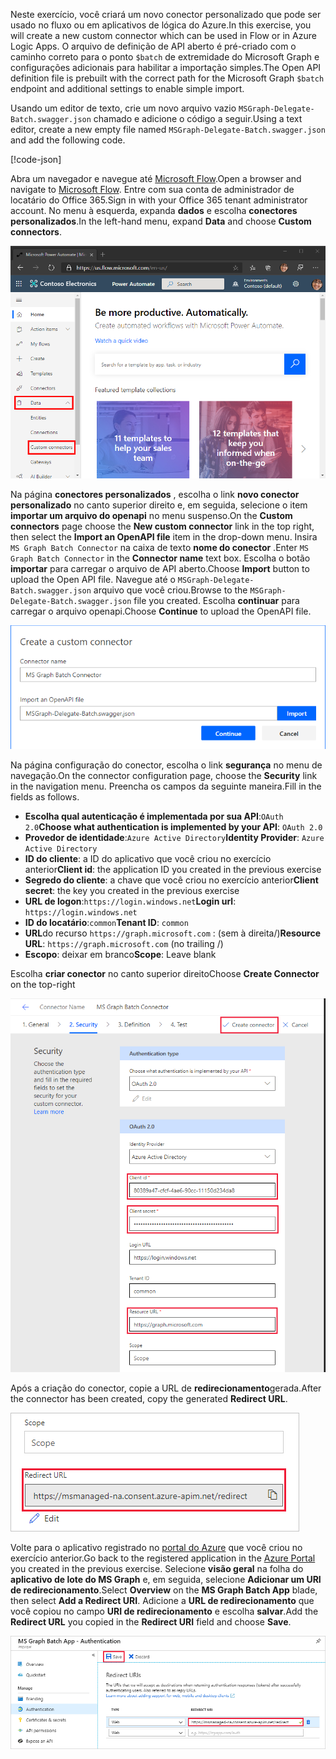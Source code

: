 <!-- markdownlint-disable MD002 MD041 -->

<span data-ttu-id="b4d86-101">Neste exercício, você criará um novo conector personalizado que pode ser usado no fluxo ou em aplicativos de lógica do Azure.</span><span class="sxs-lookup"><span data-stu-id="b4d86-101">In this exercise, you will create a new custom connector which can be used in Flow or in Azure Logic Apps.</span></span> <span data-ttu-id="b4d86-102">O arquivo de definição de API aberto é pré-criado com o caminho correto para o ponto `$batch` de extremidade do Microsoft Graph e configurações adicionais para habilitar a importação simples.</span><span class="sxs-lookup"><span data-stu-id="b4d86-102">The Open API definition file is prebuilt with the correct path for the Microsoft Graph `$batch` endpoint and additional settings to enable simple import.</span></span>

<span data-ttu-id="b4d86-103">Usando um editor de texto, crie um novo arquivo vazio `MSGraph-Delegate-Batch.swagger.json` chamado e adicione o código a seguir.</span><span class="sxs-lookup"><span data-stu-id="b4d86-103">Using a text editor, create a new empty file named `MSGraph-Delegate-Batch.swagger.json` and add the following code.</span></span>

[!code-json[](../LabFiles/MSGraph-Delegate-Batch.swagger.json)]

<span data-ttu-id="b4d86-104">Abra um navegador e navegue até [Microsoft Flow](https://flow.microsoft.com).</span><span class="sxs-lookup"><span data-stu-id="b4d86-104">Open a browser and navigate to [Microsoft Flow](https://flow.microsoft.com).</span></span> <span data-ttu-id="b4d86-105">Entre com sua conta de administrador de locatário do Office 365.</span><span class="sxs-lookup"><span data-stu-id="b4d86-105">Sign in with your Office 365 tenant administrator account.</span></span> <span data-ttu-id="b4d86-106">No menu à esquerda, expanda **dados** e escolha **conectores personalizados**.</span><span class="sxs-lookup"><span data-stu-id="b4d86-106">In the left-hand menu, expand **Data** and choose **Custom connectors**.</span></span>

![Uma captura de tela do item de menu de conectores personalizados no Microsoft Flow](./images/flow-conn1.png)

<span data-ttu-id="b4d86-108">Na página **conectores personalizados** , escolha o link **novo conector personalizado** no canto superior direito e, em seguida, selecione o item **importar um arquivo do openapi** no menu suspenso.</span><span class="sxs-lookup"><span data-stu-id="b4d86-108">On the **Custom connectors** page choose the **New custom connector** link in the top right, then select the **Import an OpenAPI file** item in the drop-down menu.</span></span> <span data-ttu-id="b4d86-109">Insira `MS Graph Batch Connector` na caixa de texto **nome do conector** .</span><span class="sxs-lookup"><span data-stu-id="b4d86-109">Enter `MS Graph Batch Connector` in the **Connector name** text box.</span></span> <span data-ttu-id="b4d86-110">Escolha o botão **importar** para carregar o arquivo de API aberto.</span><span class="sxs-lookup"><span data-stu-id="b4d86-110">Choose **Import** button to upload the Open API file.</span></span> <span data-ttu-id="b4d86-111">Navegue até o `MSGraph-Delegate-Batch.swagger.json` arquivo que você criou.</span><span class="sxs-lookup"><span data-stu-id="b4d86-111">Browse to the `MSGraph-Delegate-Batch.swagger.json` file you created.</span></span> <span data-ttu-id="b4d86-112">Escolha **continuar** para carregar o arquivo openapi.</span><span class="sxs-lookup"><span data-stu-id="b4d86-112">Choose **Continue** to upload the OpenAPI file.</span></span>

 ![Uma captura de tela da caixa de diálogo Criar conector personalizado](./images/flow-conn3.png)

<span data-ttu-id="b4d86-114">Na página configuração do conector, escolha o link **segurança** no menu de navegação.</span><span class="sxs-lookup"><span data-stu-id="b4d86-114">On the connector configuration page, choose the **Security** link in the navigation menu.</span></span> <span data-ttu-id="b4d86-115">Preencha os campos da seguinte maneira.</span><span class="sxs-lookup"><span data-stu-id="b4d86-115">Fill in the fields as follows.</span></span>

- <span data-ttu-id="b4d86-116">**Escolha qual autenticação é implementada por sua API**:`OAuth 2.0`</span><span class="sxs-lookup"><span data-stu-id="b4d86-116">**Choose what authentication is implemented by your API**: `OAuth 2.0`</span></span>
- <span data-ttu-id="b4d86-117">**Provedor de identidade**:`Azure Active Directory`</span><span class="sxs-lookup"><span data-stu-id="b4d86-117">**Identity Provider**: `Azure Active Directory`</span></span>
- <span data-ttu-id="b4d86-118">**ID do cliente**: a ID do aplicativo que você criou no exercício anterior</span><span class="sxs-lookup"><span data-stu-id="b4d86-118">**Client id**: the application ID you created in the previous exercise</span></span>
- <span data-ttu-id="b4d86-119">**Segredo do cliente**: a chave que você criou no exercício anterior</span><span class="sxs-lookup"><span data-stu-id="b4d86-119">**Client secret**: the key you created in the previous exercise</span></span>
- <span data-ttu-id="b4d86-120">**URL de logon**:`https://login.windows.net`</span><span class="sxs-lookup"><span data-stu-id="b4d86-120">**Login url**: `https://login.windows.net`</span></span>
- <span data-ttu-id="b4d86-121">**ID do locatário**:`common`</span><span class="sxs-lookup"><span data-stu-id="b4d86-121">**Tenant ID**: `common`</span></span>
- <span data-ttu-id="b4d86-122">**URL**do recurso `https://graph.microsoft.com` : (sem à direita/)</span><span class="sxs-lookup"><span data-stu-id="b4d86-122">**Resource URL**: `https://graph.microsoft.com` (no trailing /)</span></span>
- <span data-ttu-id="b4d86-123">**Escopo**: deixar em branco</span><span class="sxs-lookup"><span data-stu-id="b4d86-123">**Scope**: Leave blank</span></span>

<span data-ttu-id="b4d86-124">Escolha **criar conector** no canto superior direito</span><span class="sxs-lookup"><span data-stu-id="b4d86-124">Choose **Create Connector** on the top-right</span></span>

![Uma captura de tela da guia Segurança na configuração do conector](./images/flow-conn4.png)

<span data-ttu-id="b4d86-126">Após a criação do conector, copie a URL de **redirecionamento**gerada.</span><span class="sxs-lookup"><span data-stu-id="b4d86-126">After the connector has been created, copy the generated **Redirect URL**.</span></span>

![Uma captura de tela da URL de redirecionamento gerada](./images/flow-conn5.png)

<span data-ttu-id="b4d86-128">Volte para o aplicativo registrado no [portal do Azure](https://aad.portal.azure.com) que você criou no exercício anterior.</span><span class="sxs-lookup"><span data-stu-id="b4d86-128">Go back to the registered application in the [Azure Portal](https://aad.portal.azure.com) you created in the previous exercise.</span></span> <span data-ttu-id="b4d86-129">Selecione **visão geral** na folha do **aplicativo de lote do MS Graph** e, em seguida, selecione **Adicionar um URI de redirecionamento**.</span><span class="sxs-lookup"><span data-stu-id="b4d86-129">Select **Overview** on the **MS Graph Batch App** blade, then select **Add a Redirect URI**.</span></span> <span data-ttu-id="b4d86-130">Adicione a **URL de redirecionamento** que você copiou no campo **URI de redirecionamento** e escolha **salvar**.</span><span class="sxs-lookup"><span data-stu-id="b4d86-130">Add the **Redirect URL** you copied in the **Redirect URI** field and choose **Save**.</span></span>

![Uma captura de tela da lâmina URLs de resposta no portal do Azure](./images/flow-conn-preview6.png)
